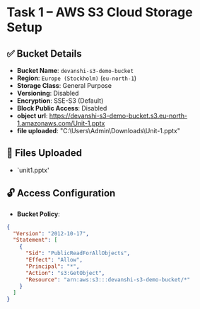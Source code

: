 # Task 1 – AWS S3 Cloud Storage Setup

## ✅ Bucket Details
- **Bucket Name**: `devanshi-s3-demo-bucket`
- **Region**: `Europe (Stockholm)` (`eu-north-1`)
- **Storage Class**: General Purpose
- **Versioning**: Disabled
- **Encryption**: SSE-S3 (Default)
- **Block Public Access**: Disabled
- **object url**: https://devanshi-s3-demo-bucket.s3.eu-north-1.amazonaws.com/Unit-1.pptx
- **file uploaded**: "C:\Users\Admin\Downloads\Unit-1.pptx"

## 📂 Files Uploaded
- `unit1.pptx'

## 🔓 Access Configuration
- **Bucket Policy**:
```json
{
  "Version": "2012-10-17",
  "Statement": [
    {
      "Sid": "PublicReadForAllObjects",
      "Effect": "Allow",
      "Principal": "*",
      "Action": "s3:GetObject",
      "Resource": "arn:aws:s3:::devanshi-s3-demo-bucket/*"
    }
  ]
}
